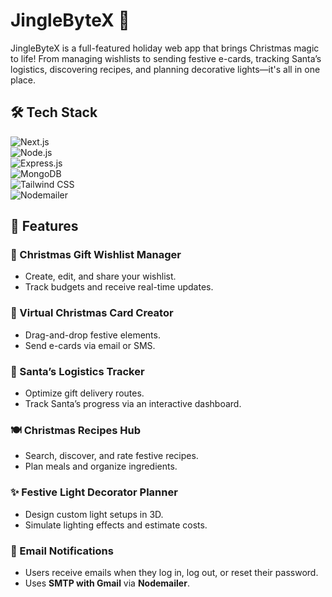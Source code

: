 # JingleByteX 🎄

JingleByteX is a full-featured holiday web app that brings Christmas magic to life! From managing wishlists to sending festive e-cards, tracking Santa’s logistics, discovering recipes, and planning decorative lights—it's all in one place.

## 🛠 Tech Stack

![Next.js](https://img.shields.io/badge/Next.js-000000?style=for-the-badge&logo=next.js&logoColor=white)  
![Node.js](https://img.shields.io/badge/Node.js-339933?style=for-the-badge&logo=node.js&logoColor=white)  
![Express.js](https://img.shields.io/badge/Express.js-000000?style=for-the-badge&logo=express&logoColor=white)  
![MongoDB](https://img.shields.io/badge/MongoDB-47A248?style=for-the-badge&logo=mongodb&logoColor=white)  
![Tailwind CSS](https://img.shields.io/badge/TailwindCSS-06B6D4?style=for-the-badge&logo=tailwindcss&logoColor=white)  
![Nodemailer](https://img.shields.io/badge/Nodemailer-0078D4?style=for-the-badge)

## 📌 Features

### 🎁 Christmas Gift Wishlist Manager

- Create, edit, and share your wishlist.
- Track budgets and receive real-time updates.

### 💌 Virtual Christmas Card Creator

- Drag-and-drop festive elements.
- Send e-cards via email or SMS.

### 🎅 Santa’s Logistics Tracker

- Optimize gift delivery routes.
- Track Santa’s progress via an interactive dashboard.

### 🍽 Christmas Recipes Hub

- Search, discover, and rate festive recipes.
- Plan meals and organize ingredients.

### ✨ Festive Light Decorator Planner

- Design custom light setups in 3D.
- Simulate lighting effects and estimate costs.

### 📧 Email Notifications

- Users receive emails when they log in, log out, or reset their password.
- Uses **SMTP with Gmail** via **Nodemailer**.
